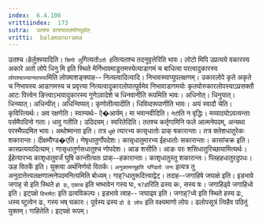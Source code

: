 ```yaml
---
index:  6.4.106
vrittiindex:  173
sutra:  उतश्च प्रत्ययादसंयोगपूर्वात्
vritti:  balamanorama 
---
```


उतश्च।हेर्लुक्स्यादिति। `चिणो लु`गित्यतो`ऽतो हे`तित्यतश्च तदनुवृत्तेरिति भावः। लोटो मिपि उप्रत्यये वकारस्य अकारे अतो लोपे धिनु मि इति स्थिते मेर्निभावमाडुत्तमस्येत्याडागमं च बाधित्वा परत्वादुकारस्य `लोपश्चास्यान्यतस्या`मिति लोपमाशङ्क्याह-- नित्यत्वादित्यादि। निभावस्याप्युपलक्षणम्। उकारलोपे कृते अकृते च निभावस्य आडागमस्य च प्रवृत्त्या नित्यत्वादुकारलोपात्पूर्वमेव निभावाडागमयोः कृतयोरुकारलोपस्याऽप्रसक्तौ आटः पित्त्वेन ङित्त्वाऽभावादुकारस्य गुणेऽवादेशे च धिनवानीति रूपमिति भावः। अधिनोत्। धिनुयात्। धिन्व्यात्। अधिन्वीत्। अधिन्विष्यत्। कृणोतीत्यादीति। धिविव्दरूपाणीति भावः। अयं स्वादौ चेति। कृविरित्यर्थः। अव रक्षणेति। स्वाम्यर्थः- ऐ�आर्यम्। मा भवानवीदिति। `नेटी`ति न वृद्धिः। मव्यादयोऽवत्यन्ताः पर्समैपदिनो गताः। धावु गतीति। उदिदयम्। स्वरितेदिति। ततश्च कर्तृगामिनि फले आत्मनेपदम्, अन्यथा परस्मैपदमित भावः। अथोष्मान्ता इति। तत्र `धुक्षे` त्यारभ्य कासृधातोः प्राक् षकारान्ताः। तत्र क्लेशधातुरेकः शकारान्तः। दीक्षमौण्ड�एति। णेषृधातुर्णोपदेशः। कासृधातुमारभ्य ईहधातोः सकारान्ताः। कासांचक्र इति। कास्प्रत्ययादित्याम्। णासृधातुर्णसधातुश्च णोपदेशः। आङ शसीति। आङः परः शसिधातुरिच्छायामित्यर्थः। ईहेत्यारभ्य काशृधातुवर्जं घुषि कान्तीत्यतः प्राक्--हकारान्ताः। काशृधातुस्तु शकारान्तः। प्लिहहधातुरदुपधः। ऊह वितर्के इति। युक्त्या अर्थनिर्णयो वितर्कः। `अनुक्तमप्यूहति पण्डितो जनः` इत्यत्र तु अनुदात्तेत्त्वलक्षणात्मनेपदमनित्यमिति बोध्यम्। गाह्?धातुरूदित्त्वाद्वेट्। तदाह--जगाहिषे जघाक्षे इति। इडभावे जगाह् से इति स्थिते `हो ढः`, `एकाच` इति भष्भावेन गस्य घः, `ष?ढो`रिति ढस्य कः, सस्य षः। जगाहिढ्वे जगाहिध्वे इति। इट्पक्षे `विभाषेटः` इति ढत्वविकल्पः। इडभावे त्वाह-- जघाढ्व इति। जगाह्?ध्वे इति स्थिते हस्य ढः, धस्य ष्टुत्वेन ढः, गस्य भष् घकारः। पूर्वस्य ढस्य `ढो ढे लोपः` इति वक्ष्यमाणो लोपः। ढलोपसूत्रं त्विहैव पठितुं युक्तम्। गाहितेति। इट्पक्षे रूपम्।

